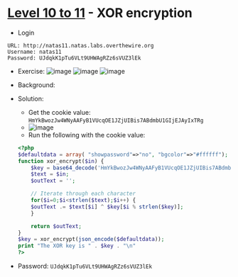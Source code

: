 # [Level 10 to 11](https://overthewire.org/wargames/natas/natas11.html) - XOR encryption

- Login
```
URL: http://natas11.natas.labs.overthewire.org
Username: natas11
Password: UJdqkK1pTu6VLt9UHWAgRZz6sVUZ3lEk
```
- Exercise:
![image](https://github.com/user-attachments/assets/8da7b4bd-60aa-4e93-b26f-d3f22abb3025)
![image](https://github.com/user-attachments/assets/7c223439-5835-4c91-8017-020bd66edae4)
![image](https://github.com/user-attachments/assets/f7293283-27d3-4400-900d-8c4667e21c8b)

- Background:
- Solution:
  - Get the cookie value: `HmYkBwozJw4WNyAAFyB1VUcqOE1JZjUIBis7ABdmbU1GIjEJAyIxTRg`
  - ![image](https://github.com/user-attachments/assets/1a88c2b7-0fc0-4603-944c-7229e11cb20e)
  - Run the following with the cookie value:
  ```php
  <?php  
  $defaultdata = array( "showpassword"=>"no", "bgcolor"=>"#ffffff");
  function xor_encrypt($in) {
      $key = base64_decode('HmYkBwozJw4WNyAAFyB1VUcqOE1JZjUIBis7ABdmbU1GIjEJAyIxTRg%3D');
      $text = $in;
      $outText = '';
  
      // Iterate through each character
      for($i=0;$i<strlen($text);$i++) {
      $outText .= $text[$i] ^ $key[$i % strlen($key)];
      }
  
      return $outText;
  }  
  $key = xor_encrypt(json_encode($defaultdata));  
  print "The XOR key is " . $key . "\n"
  ?>
  ```
- Password: `UJdqkK1pTu6VLt9UHWAgRZz6sVUZ3lEk`
